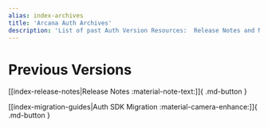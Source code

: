 ```yaml
---
alias: index-archives
title: 'Arcana Auth Archives'
description: 'List of past Auth Version Resources:  Release Notes and Migration Guides'
---
```


# Previous Versions

[[index-release-notes|Release Notes :material-note-text:]]{ .md-button }

[[index-migration-guides|Auth SDK Migration :material-camera-enhance:]]{ .md-button }
